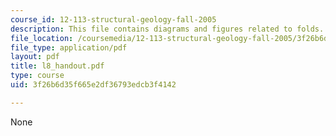```yaml
---
course_id: 12-113-structural-geology-fall-2005
description: This file contains diagrams and figures related to folds.
file_location: /coursemedia/12-113-structural-geology-fall-2005/3f26b6d35f665e2df36793edcb3f4142_l8_handout.pdf
file_type: application/pdf
layout: pdf
title: l8_handout.pdf
type: course
uid: 3f26b6d35f665e2df36793edcb3f4142

---
```

None